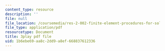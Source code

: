 ```yaml
---
content_type: resource
description: ''
file: null
file_location: /coursemedia/res-2-002-finite-element-procedures-for-solids-and-structures-spring-2010/1b6ebe69aa8c2dd9a8ef668837612336_-BYC6cNSO78.pdf
file_type: application/pdf
resourcetype: Document
title: 3play pdf file
uid: 1b6ebe69-aa8c-2dd9-a8ef-668837612336
---
```

